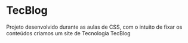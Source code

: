# TecBlog
 Projeto desenvolvido durante as aulas de CSS, com o intuito de fixar os conteúdos criamos um site de Tecnologia TecBlog
